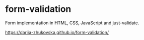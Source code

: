 # form-validation

Form implementation in HTML, CSS, JavaScript and just-validate.


https://dariia-zhukovska.github.io/form-validation/
